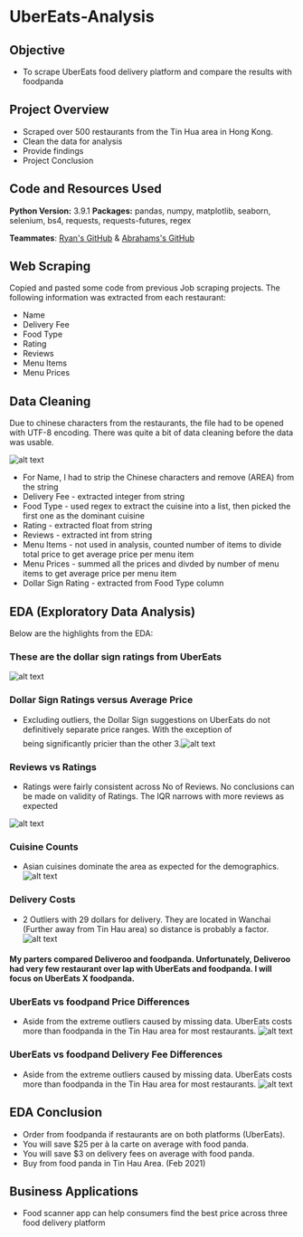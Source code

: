 # UberEats-Analysis

## Objective
* To scrape UberEats food delivery platform and compare the results with foodpanda

## Project Overview
* Scraped over 500 restaurants from the Tin Hua area in Hong Kong.
* Clean the data for analysis
* Provide findings
* Project Conclusion

## Code and Resources Used
**Python Version:** 3.9.1
**Packages:** pandas, numpy, matplotlib, seaborn, selenium, bs4, requests, requests-futures, regex

**Teammates**: [Ryan's GitHub](https://github.com/ryan9411 "Ryan's GitHub") & [Abrahams's GitHub](https://github.com/yatfungleung "Abrahams's GitHub")

## Web Scraping
Copied and pasted some code from previous Job scraping projects. The following information was extracted from each restaurant:
* Name
* Delivery Fee
* Food Type
* Rating
* Reviews
* Menu Items
* Menu Prices

## Data Cleaning
Due to chinese characters from the restaurants, the file had to be opened with UTF-8 encoding. There was quite a bit of data cleaning before the data was usable.

![alt text](https://github.com/azwinlam/UberEats-Analysis/blob/main/figures/head.png "Head")


* For Name, I had to strip the Chinese characters and remove (AREA) from the string
* Delivery Fee - extracted integer from string
* Food Type - used regex to extract the cuisine into a list, then picked the first one as the dominant cuisine
* Rating - extracted float from string
* Reviews - extracted int from string
* Menu Items - not used in analysis, counted number of items to divide total price to get average price per menu item
* Menu Prices - summed all the prices and divded by number of menu items to get average price per menu item
* Dollar Sign Rating - extracted from Food Type column

## EDA (Exploratory Data Analysis)

Below are the highlights from the EDA:

### These are the dollar sign ratings from UberEats
![alt text](https://github.com/azwinlam/UberEats-Analysis/blob/main/figures/dollarsignrating.png "Dollar Sign Ratings")


### Dollar Sign Ratings versus Average Price
* Excluding outliers, the Dollar Sign suggestions on UberEats do not definitively separate price ranges. With the exception of $$$$ being significantly pricier than the other 3.![alt text](https://github.com/azwinlam/UberEats-Analysis/blob/main/figures/Dollarsign_vs_AveragePrice.png "Dollar Sign Ratings vs Average Price")

### Reviews vs Ratings
* Ratings were fairly consistent across No of Reviews. No conclusions can be made on validity of Ratings. The IQR narrows with more reviews as expected

![alt text](https://github.com/azwinlam/UberEats-Analysis/blob/main/figures/ReviewCounts_Vs_Ratings.png "Reviews vs Ratings")

### Cuisine Counts
* Asian cuisines dominate the area as expected for the demographics.
![alt text](https://github.com/azwinlam/UberEats-Analysis/blob/main/figures/cuisineCounts.png "Cuisine Counts")

### Delivery Costs
* 2 Outliers with 29 dollars for delivery. They are located in Wanchai (Further away from Tin Hau area) so distance is probably a factor.
![alt text](https://github.com/azwinlam/UberEats-Analysis/blob/main/figures/DeliveryCostCounts.png "Delivery Costs")

#### My parters compared Deliveroo and foodpanda. Unfortunately, Deliveroo had very few restaurant over lap with UberEats and foodpanda. I will focus on UberEats X foodpanda.

### UberEats vs foodpand Price Differences
* Aside from the extreme outliers caused by missing data. UberEats costs more than foodpanda in the Tin Hau area for most restaurants.
![alt text](https://github.com/azwinlam/UberEats-Analysis/blob/main/figures/UberEatXPanda%20Price%20Difference.png "Price Differences")

### UberEats vs foodpand Delivery Fee Differences
* Aside from the extreme outliers caused by missing data. UberEats costs more than foodpanda in the Tin Hau area for most restaurants.
![alt text](https://github.com/azwinlam/UberEats-Analysis/blob/main/figures/UberEatXPanda%20Delivery%20Difference.png "Delivery Fee Differences")

## EDA Conclusion
* Order from foodpanda if restaurants are on both platforms (UberEats). 
* You will save $25 per à la carte on average with food panda.
* You will save $3 on delivery fees on average with food panda.
* Buy from food panda in Tin Hau Area. (Feb 2021)

## Business Applications
* Food scanner app can help consumers find the best price across three food delivery platform
